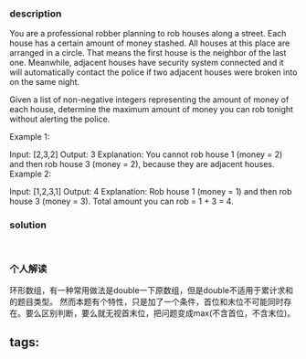### description  
  You are a professional robber planning to rob houses along a street. Each house has a certain amount of money stashed. All houses at this place are arranged in a circle. That means the first house is the neighbor of the last one. Meanwhile, adjacent houses have security system connected and it will automatically contact the police if two adjacent houses were broken into on the same night.
  
  Given a list of non-negative integers representing the amount of money of each house, determine the maximum amount of money you can rob tonight without alerting the police.
  
  Example 1:
  
  Input: [2,3,2]
  Output: 3
  Explanation: You cannot rob house 1 (money = 2) and then rob house 3 (money = 2),
               because they are adjacent houses.
  Example 2:
  
  Input: [1,2,3,1]
  Output: 4
  Explanation: Rob house 1 (money = 1) and then rob house 3 (money = 3).
               Total amount you can rob = 1 + 3 = 4.
### solution  
```  
  
```  
  
### 个人解读  
  环形数组，有一种常用做法是double一下原数组，但是double不适用于累计求和的题目类型。
  然而本题有个特性，只是加了一个条件，首位和末位不可能同时存在。要么区别判断，要么就无视首末位，把问题变成max(不含首位，不含末位)。
  
tags:  
  -  
